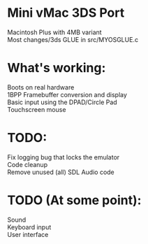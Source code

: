 # Mini vMac 3DS Port

Macintosh Plus with 4MB variant  
Most changes/3ds GLUE in src/MYOSGLUE.c

# What's working:
Boots on real hardware  
1BPP Framebuffer conversion and display  
Basic input using the DPAD/Circle Pad  
Touchscreen mouse  

# TODO:
Fix logging bug that locks the emulator  
Code cleanup  
Remove unused (all) SDL Audio code

# TODO (At some point):
Sound  
Keyboard input  
User interface  

